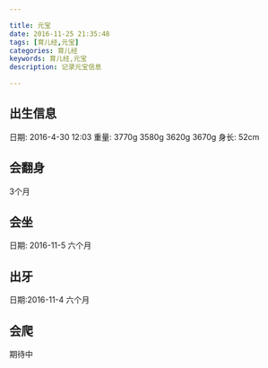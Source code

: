 ```yaml
---

title: 元宝
date: 2016-11-25 21:35:48
tags: [育儿经,元宝]
categories: 育儿经
keywords: 育儿经,元宝
description: 记录元宝信息

---
```


## 出生信息
日期: 2016-4-30 12:03
重量: 3770g   3580g  3620g  3670g
身长: 52cm

## 会翻身
3个月

## 会坐
日期: 2016-11-5  六个月

## 出牙
日期:2016-11-4 六个月

## 会爬
期待中


